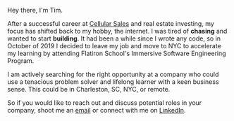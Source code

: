 Hey there, I'm Tim.

After a successful career at [Cellular Sales](https://www.cellularsales.com) and real estate investing, my focus has shifted back to my hobby, the internet. I was tired of **chasing** and wanted to start **building**. It had been a while since I wrote any code, so in October of 2019 I decided to leave my job and move to NYC to accelerate my learning by attending Flatiron School's Immersive Software Engineering Program.

I am actively searching for the right opportunity at a company who could use a tenacious problem solver and lifelong learner with a keen business sense.  This could be in Charleston, SC, NYC, or remote.

So if you would like to reach out and discuss potential roles in your company, shoot me an <a href = "mailto: tim@rines.io">email</a> or  connect with me on <a href = "https://www.linkedin.com/in/rines/">LinkedIn</a>.
